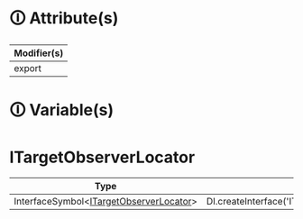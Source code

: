 # &#128712; Attribute(s)

| Modifier(s)                            |
|----------------------------------------|
| export |

# &#128712; Variable(s)

# ITargetObserverLocator

| Type                        | Initializer                       |
|-----------------------------|-----------------------------------|
| InterfaceSymbol&lt;[ITargetObserverLocator](https://hamedfathi.gitbook.io/aurelia-2-doc-api/runtime/observation/interface/observer-locator/itargetobserverlocator)&gt; | DI.createInterface<ITargetObserverLocator>('ITargetObserverLocator').noDefault() |